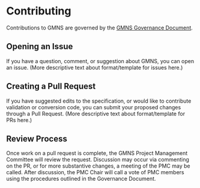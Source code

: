 # Contributing
Contributions to GMNS are governed by the [GMNS Governance Document](https://docs.google.com/document/d/1W-GJ-kqEQ64SH9bfgS9f8sznXW6IMQAc7lZPDhYee78/edit).

## Opening an Issue
If you have a question, comment, or suggestion about GMNS, you can open an issue. 
(More descriptive text about format/template for issues here.)

## Creating a Pull Request
If you have suggested edits to the specification, or would like to contribute validation or conversion code, you can submit your proposed changes through a Pull Request.
(More descriptive text about format/template for PRs here.)

## Review Process
Once work on a pull request is complete, the GMNS Project Management Committee will review the request. Discussion may occur via commenting on the PR, or for more substantive changes, a meeting of the PMC may be called. After discussion, the PMC Chair will call a vote of PMC members using the procedures outlined in the Governance Document.